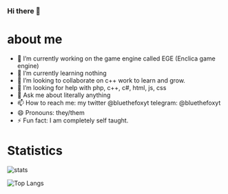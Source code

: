 ### Hi there 👋


# about me



- 🔭 I’m currently working on the game engine called EGE (Enclica game engine)
- 🌱 I’m currently learning nothing
- 👯 I’m looking to collaborate on c++ work to learn and grow.
- 🤔 I’m looking for help with php, c++, c#, html, js, css
- 💬 Ask me about literally anything
- 📫 How to reach me: my twitter @bluethefoxyt telegram: @bluethefoxyt
- 😄 Pronouns: they/them
- ⚡ Fun fact: I am completely self taught.

# Statistics 

![stats](https://github-readme-stats.vercel.app/api?username=bluethefoxofficial&show_icons=true)


![Top Langs](https://github-readme-stats.vercel.app/api/top-langs/?username=bluethefoxofficial&langs_count=8)

